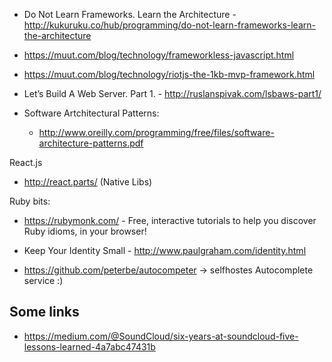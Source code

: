 - Do Not Learn Frameworks. Learn the Architecture - http://kukuruku.co/hub/programming/do-not-learn-frameworks-learn-the-architecture
- https://muut.com/blog/technology/frameworkless-javascript.html
- https://muut.com/blog/technology/riotjs-the-1kb-mvp-framework.html

- Let’s Build A Web Server. Part 1. - http://ruslanspivak.com/lsbaws-part1/




- Software Artchitectural Patterns:
  - http://www.oreilly.com/programming/free/files/software-architecture-patterns.pdf


React.js
  - http://react.parts/ (Native Libs)


Ruby bits:
  - https://rubymonk.com/ - Free, interactive tutorials to help you discover Ruby idioms, in your browser!


- Keep Your Identity Small - http://www.paulgraham.com/identity.html


- https://github.com/peterbe/autocompeter -> selfhostes Autocomplete service :)


## Some links
  - https://medium.com/@SoundCloud/six-years-at-soundcloud-five-lessons-learned-4a7abc47431b